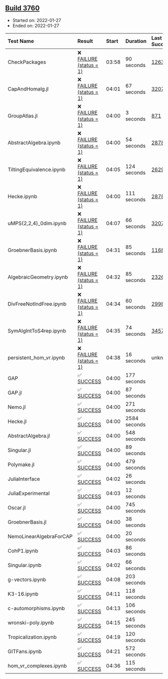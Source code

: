 ## [Build 3760](https://oscarci.mathematik.uni-kl.de/job/oscar-stable/3760/)

* Started on: 2022-01-27
* Ended on: 2022-01-27

| Test Name    | Result | Start | Duration | Last Success | First Failure |
|:-------------|:-------|:------|:---------|:-------------|:--------------|
| CheckPackages | ❌ [FAILURE (status = 1)](https://oscarci.mathematik.uni-kl.de/job/oscar-stable/3760/artifact/logs/build-3760/CheckPackages.log) | 03:58 | 90 seconds | [1263](https://oscarci.mathematik.uni-kl.de/job/oscar-stable/1263/) | [1264](https://oscarci.mathematik.uni-kl.de/job/oscar-stable/1264/) |
| CapAndHomalg.jl | ❌ [FAILURE (status = 1)](https://oscarci.mathematik.uni-kl.de/job/oscar-stable/3760/artifact/logs/build-3760/CapAndHomalg.jl.log) | 04:01 | 67 seconds | [3207](https://oscarci.mathematik.uni-kl.de/job/oscar-stable/3207/) | [3208](https://oscarci.mathematik.uni-kl.de/job/oscar-stable/3208/) |
| GroupAtlas.jl | ❌ [FAILURE (status = 1)](https://oscarci.mathematik.uni-kl.de/job/oscar-stable/3760/artifact/logs/build-3760/GroupAtlas.jl.log) | 04:00 | 3 seconds | [871](https://oscarci.mathematik.uni-kl.de/job/oscar-stable/871/) | [872](https://oscarci.mathematik.uni-kl.de/job/oscar-stable/872/) |
| AbstractAlgebra.ipynb | ❌ [FAILURE (status = 1)](https://oscarci.mathematik.uni-kl.de/job/oscar-stable/3760/artifact/logs/build-3760/AbstractAlgebra.ipynb.log) | 04:00 | 54 seconds | [2878](https://oscarci.mathematik.uni-kl.de/job/oscar-stable/2878/) | [2879](https://oscarci.mathematik.uni-kl.de/job/oscar-stable/2879/) |
| TiltingEquivalence.ipynb | ❌ [FAILURE (status = 1)](https://oscarci.mathematik.uni-kl.de/job/oscar-stable/3760/artifact/logs/build-3760/TiltingEquivalence.ipynb.log) | 04:05 | 124 seconds | [2629](https://oscarci.mathematik.uni-kl.de/job/oscar-stable/2629/) | [2630](https://oscarci.mathematik.uni-kl.de/job/oscar-stable/2630/) |
| Hecke.ipynb | ❌ [FAILURE (status = 1)](https://oscarci.mathematik.uni-kl.de/job/oscar-stable/3760/artifact/logs/build-3760/Hecke.ipynb.log) | 04:00 | 111 seconds | [2878](https://oscarci.mathematik.uni-kl.de/job/oscar-stable/2878/) | [2879](https://oscarci.mathematik.uni-kl.de/job/oscar-stable/2879/) |
| uMPS(2,2,4)_0dim.ipynb | ❌ [FAILURE (status = 1)](https://oscarci.mathematik.uni-kl.de/job/oscar-stable/3760/artifact/logs/build-3760/uMPS-2-2-4-_0dim.ipynb.log) | 04:07 | 66 seconds | [3207](https://oscarci.mathematik.uni-kl.de/job/oscar-stable/3207/) | [3208](https://oscarci.mathematik.uni-kl.de/job/oscar-stable/3208/) |
| GroebnerBasis.ipynb | ❌ [FAILURE (status = 1)](https://oscarci.mathematik.uni-kl.de/job/oscar-stable/3760/artifact/logs/build-3760/GroebnerBasis.ipynb.log) | 04:31 | 85 seconds | [1168](https://oscarci.mathematik.uni-kl.de/job/oscar-stable/1168/) | [1169](https://oscarci.mathematik.uni-kl.de/job/oscar-stable/1169/) |
| AlgebraicGeometry.ipynb | ❌ [FAILURE (status = 1)](https://oscarci.mathematik.uni-kl.de/job/oscar-stable/3760/artifact/logs/build-3760/AlgebraicGeometry.ipynb.log) | 04:32 | 85 seconds | [2326](https://oscarci.mathematik.uni-kl.de/job/oscar-stable/2326/) | [2327](https://oscarci.mathematik.uni-kl.de/job/oscar-stable/2327/) |
| DivFreeNotIndFree.ipynb | ❌ [FAILURE (status = 1)](https://oscarci.mathematik.uni-kl.de/job/oscar-stable/3760/artifact/logs/build-3760/DivFreeNotIndFree.ipynb.log) | 04:34 | 60 seconds | [2998](https://oscarci.mathematik.uni-kl.de/job/oscar-stable/2998/) | [2999](https://oscarci.mathematik.uni-kl.de/job/oscar-stable/2999/) |
| SymAlgIntToS4rep.ipynb | ❌ [FAILURE (status = 1)](https://oscarci.mathematik.uni-kl.de/job/oscar-stable/3760/artifact/logs/build-3760/SymAlgIntToS4rep.ipynb.log) | 04:35 | 74 seconds | [3457](https://oscarci.mathematik.uni-kl.de/job/oscar-stable/3457/) | [3458](https://oscarci.mathematik.uni-kl.de/job/oscar-stable/3458/) |
| persistent_hom_vr.ipynb | ❌ [FAILURE (status = 1)](https://oscarci.mathematik.uni-kl.de/job/oscar-stable/3760/artifact/logs/build-3760/persistent_hom_vr.ipynb.log) | 04:38 | 16 seconds | unknown | unknown |
| GAP | ✅ [SUCCESS](https://oscarci.mathematik.uni-kl.de/job/oscar-stable/3760/artifact/logs/build-3760/GAP.log) | 04:00 | 177 seconds |  |  |
| GAP.jl | ✅ [SUCCESS](https://oscarci.mathematik.uni-kl.de/job/oscar-stable/3760/artifact/logs/build-3760/GAP.jl.log) | 04:00 | 87 seconds |  |  |
| Nemo.jl | ✅ [SUCCESS](https://oscarci.mathematik.uni-kl.de/job/oscar-stable/3760/artifact/logs/build-3760/Nemo.jl.log) | 04:00 | 271 seconds |  |  |
| Hecke.jl | ✅ [SUCCESS](https://oscarci.mathematik.uni-kl.de/job/oscar-stable/3760/artifact/logs/build-3760/Hecke.jl.log) | 04:00 | 2584 seconds |  |  |
| AbstractAlgebra.jl | ✅ [SUCCESS](https://oscarci.mathematik.uni-kl.de/job/oscar-stable/3760/artifact/logs/build-3760/AbstractAlgebra.jl.log) | 04:00 | 548 seconds |  |  |
| Singular.jl | ✅ [SUCCESS](https://oscarci.mathematik.uni-kl.de/job/oscar-stable/3760/artifact/logs/build-3760/Singular.jl.log) | 04:00 | 89 seconds |  |  |
| Polymake.jl | ✅ [SUCCESS](https://oscarci.mathematik.uni-kl.de/job/oscar-stable/3760/artifact/logs/build-3760/Polymake.jl.log) | 04:00 | 479 seconds |  |  |
| JuliaInterface | ✅ [SUCCESS](https://oscarci.mathematik.uni-kl.de/job/oscar-stable/3760/artifact/logs/build-3760/JuliaInterface.log) | 04:02 | 26 seconds |  |  |
| JuliaExperimental | ✅ [SUCCESS](https://oscarci.mathematik.uni-kl.de/job/oscar-stable/3760/artifact/logs/build-3760/JuliaExperimental.log) | 04:03 | 12 seconds |  |  |
| Oscar.jl | ✅ [SUCCESS](https://oscarci.mathematik.uni-kl.de/job/oscar-stable/3760/artifact/logs/build-3760/Oscar.jl.log) | 04:00 | 745 seconds |  |  |
| GroebnerBasis.jl | ✅ [SUCCESS](https://oscarci.mathematik.uni-kl.de/job/oscar-stable/3760/artifact/logs/build-3760/GroebnerBasis.jl.log) | 04:00 | 38 seconds |  |  |
| NemoLinearAlgebraForCAP | ✅ [SUCCESS](https://oscarci.mathematik.uni-kl.de/job/oscar-stable/3760/artifact/logs/build-3760/NemoLinearAlgebraForCAP.log) | 04:00 | 20 seconds |  |  |
| CohP1.ipynb | ✅ [SUCCESS](https://oscarci.mathematik.uni-kl.de/job/oscar-stable/3760/artifact/logs/build-3760/CohP1.ipynb.log) | 04:03 | 86 seconds |  |  |
| Singular.ipynb | ✅ [SUCCESS](https://oscarci.mathematik.uni-kl.de/job/oscar-stable/3760/artifact/logs/build-3760/Singular.ipynb.log) | 04:02 | 66 seconds |  |  |
| g-vectors.ipynb | ✅ [SUCCESS](https://oscarci.mathematik.uni-kl.de/job/oscar-stable/3760/artifact/logs/build-3760/g-vectors.ipynb.log) | 04:08 | 203 seconds |  |  |
| K3-16.ipynb | ✅ [SUCCESS](https://oscarci.mathematik.uni-kl.de/job/oscar-stable/3760/artifact/logs/build-3760/K3-16.ipynb.log) | 04:11 | 118 seconds |  |  |
| c-automorphisms.ipynb | ✅ [SUCCESS](https://oscarci.mathematik.uni-kl.de/job/oscar-stable/3760/artifact/logs/build-3760/c-automorphisms.ipynb.log) | 04:13 | 106 seconds |  |  |
| wronski-poly.ipynb | ✅ [SUCCESS](https://oscarci.mathematik.uni-kl.de/job/oscar-stable/3760/artifact/logs/build-3760/wronski-poly.ipynb.log) | 04:15 | 245 seconds |  |  |
| Tropicalization.ipynb | ✅ [SUCCESS](https://oscarci.mathematik.uni-kl.de/job/oscar-stable/3760/artifact/logs/build-3760/Tropicalization.ipynb.log) | 04:19 | 120 seconds |  |  |
| GITFans.ipynb | ✅ [SUCCESS](https://oscarci.mathematik.uni-kl.de/job/oscar-stable/3760/artifact/logs/build-3760/GITFans.ipynb.log) | 04:21 | 572 seconds |  |  |
| hom_vr_complexes.ipynb | ✅ [SUCCESS](https://oscarci.mathematik.uni-kl.de/job/oscar-stable/3760/artifact/logs/build-3760/hom_vr_complexes.ipynb.log) | 04:36 | 115 seconds |  |  |
